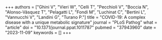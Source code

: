 +++
authors = ["Ghini V", "Vieri W", "Celli T", "Pecchioli V", "Boccia N", "Alonso-Vásquez T", "Pelagatti L", "Fondi M", "Luchinat C", "Bertini L", "Vannucchi V", "Landini G", "Turano P."]
title = "COVID-19: A complex disease with a unique metabolic signature"
journal = "PLoS Pathog"
what = "article"
doi = "10.1371/journal.ppat.1011787"
pubmed = "37943960"
date = "2023-11-09"
keywords = []
+++

